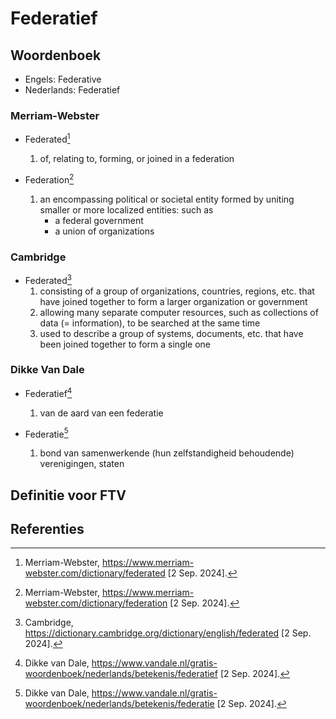 # Federatief

## Woordenboek

- Engels: Federative
- Nederlands: Federatief

### Merriam-Webster

- Federated[^1]
  1. of, relating to, forming, or joined in a federation

- Federation[^2]
  1. an encompassing political or societal entity formed by uniting smaller or more localized entities: such as
     - a federal government
     - a union of organizations

### Cambridge

- Federated[^3]
  1. consisting of a group of organizations, countries, regions, etc. that have joined together to form a larger organization or government
  2. allowing many separate computer resources, such as collections of data (= information), to be searched at the same time
  3. used to describe a group of systems, documents, etc. that have been joined together to form a single one

### Dikke Van Dale

- Federatief[^4]
  1. van de aard van een federatie

- Federatie[^5]
  1. bond van samenwerkende (hun zelfstandigheid behoudende) verenigingen, staten

## Definitie voor FTV

## Referenties

[^1]: Merriam-Webster, https://www.merriam-webster.com/dictionary/federated [2 Sep. 2024].
[^2]: Merriam-Webster, https://www.merriam-webster.com/dictionary/federation [2 Sep. 2024].
[^3]: Cambridge, https://dictionary.cambridge.org/dictionary/english/federated [2 Sep. 2024].
[^4]: Dikke van Dale, https://www.vandale.nl/gratis-woordenboek/nederlands/betekenis/federatief [2 Sep. 2024].
[^5]: Dikke van Dale, https://www.vandale.nl/gratis-woordenboek/nederlands/betekenis/federatie [2 Sep. 2024].
